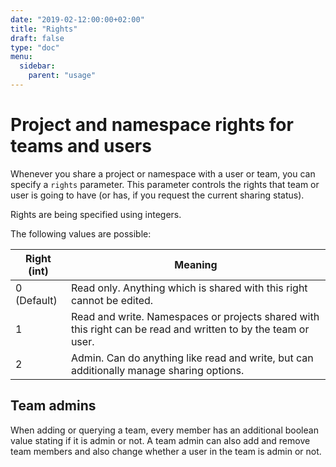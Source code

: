 ```yaml
---
date: "2019-02-12:00:00+02:00"
title: "Rights"
draft: false
type: "doc"
menu:
  sidebar:
    parent: "usage"
---
```


# Project and namespace rights for teams and users

Whenever you share a project or namespace with a user or team, you can specify a `rights` parameter.
This parameter controls the rights that team or user is going to have (or has, if you request the current sharing status).

Rights are being specified using integers.

The following values are possible:

| Right (int) | Meaning                                                                                                       |
|-------------|---------------------------------------------------------------------------------------------------------------|
| 0 (Default) | Read only. Anything which is shared with this right cannot be edited.                                         |
| 1           | Read and write. Namespaces or projects shared with this right can be read and written to by the team or user. |
| 2           | Admin. Can do anything like read and write, but can additionally manage sharing options.                      |

## Team admins

When adding or querying a team, every member has an additional boolean value stating if it is admin or not.
A team admin can also add and remove team members and also change whether a user in the team is admin or not.
